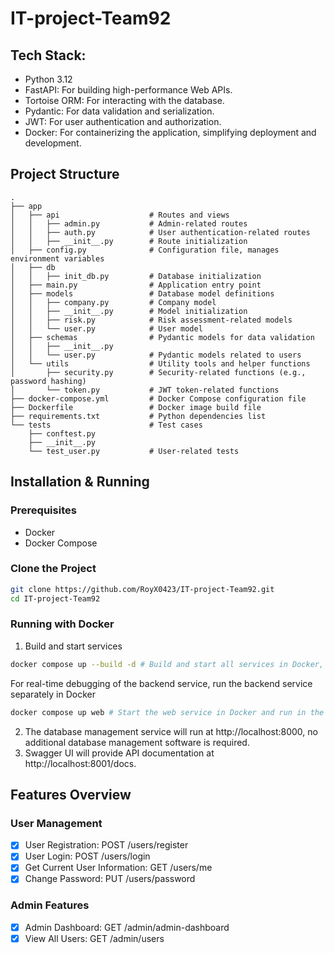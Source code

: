 # IT-project-Team92

## Tech Stack:
+ Python 3.12
+ FastAPI: For building high-performance Web APIs.
+ Tortoise ORM: For interacting with the database.
+ Pydantic: For data validation and serialization.
+ JWT: For user authentication and authorization.
+ Docker: For containerizing the application, simplifying deployment and development.

## Project Structure
```plaintext
.
├── app
│   ├── api                    # Routes and views
│   │   ├── admin.py           # Admin-related routes
│   │   ├── auth.py            # User authentication-related routes
│   │   ├── __init__.py        # Route initialization
│   ├── config.py              # Configuration file, manages environment variables
│   ├── db
│   │   ├── init_db.py         # Database initialization
│   ├── main.py                # Application entry point
│   ├── models                 # Database model definitions
│   │   ├── company.py         # Company model
│   │   ├── __init__.py        # Model initialization
│   │   ├── risk.py            # Risk assessment-related models
│   │   └── user.py            # User model
│   ├── schemas                # Pydantic models for data validation
│   │   ├── __init__.py
│   │   └── user.py            # Pydantic models related to users
│   └── utils                  # Utility tools and helper functions
│       ├── security.py        # Security-related functions (e.g., password hashing)
│       └── token.py           # JWT token-related functions
├── docker-compose.yml         # Docker Compose configuration file
├── Dockerfile                 # Docker image build file
├── requirements.txt           # Python dependencies list
└── tests                      # Test cases
    ├── conftest.py
    ├── __init__.py
    └── test_user.py           # User-related tests
```

## Installation & Running
### Prerequisites
- Docker
- Docker Compose

### Clone the Project
```bash
git clone https://github.com/RoyX0423/IT-project-Team92.git
cd IT-project-Team92
```

### Running with Docker

1. Build and start services
```bash
docker compose up --build -d # Build and start all services in Docker, and run in the background
```
For real-time debugging of the backend service, run the backend service separately in Docker
```bash
docker compose up web # Start the web service in Docker and run in the foreground
```

2. The database management service will run at http://localhost:8000, no additional database management software is required.
3. Swagger UI will provide API documentation at http://localhost:8001/docs.

## Features Overview
### User Management
- [x] User Registration: POST /users/register
- [x] User Login: POST /users/login
- [x] Get Current User Information: GET /users/me
- [x] Change Password: PUT /users/password

### Admin Features
- [x] Admin Dashboard: GET /admin/admin-dashboard
- [x] View All Users: GET /admin/users
